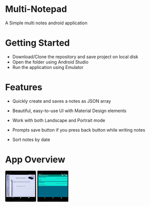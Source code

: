 # Multi-Notepad
A Simple multi notes android application 

# Getting Started

- Download/Clone the repository and save project on local disk
- Open the folder using Android Studio
- Run the application using Emulator


# Features
- Quickly create and saves a notes as JSON array

- Beautiful, easy-to-use UI with Material Design elements

- Work with both Landscape and Portrait mode

- Prompts save button if you press back button while writing notes

- Sort notes by date

# App Overview

<p float="left">
  <img src="/screenshots/screenshot1.png" height= "100" width="100" />
  <img src="/screenshots/screenshot2.png" height= "100" width="100" />
</p>




